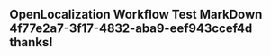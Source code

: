 <properties
ms.topic="hero-topic1"
ms.test1="hero-topic"
ms.test2="test"/>

## OpenLocalization Workflow Test MarkDown 4f77e2a7-3f17-4832-aba9-eef943ccef4d thanks!
